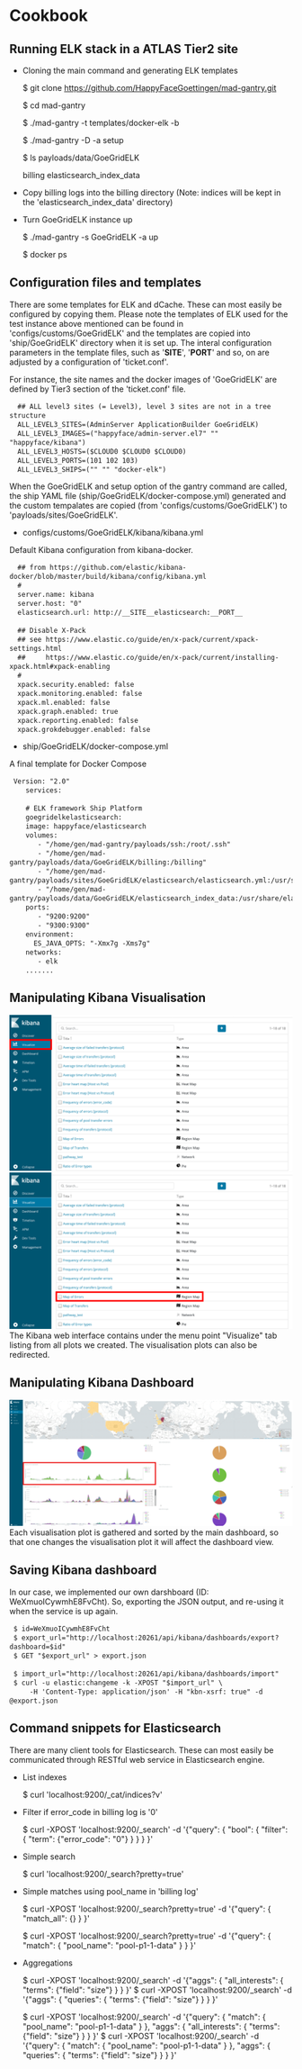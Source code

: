 # Cookbook

## Running ELK stack in a ATLAS Tier2 site

* Cloning the main command and generating ELK templates

    $  git clone https://github.com/HappyFaceGoettingen/mad-gantry.git

    $  cd mad-gantry

    $  ./mad-gantry -t templates/docker-elk -b

    $  ./mad-gantry -D -a setup

    $ ls payloads/data/GoeGridELK

    billing  elasticsearch_index_data

* Copy billing logs into the billing directory (Note: indices will be kept in the 'elasticsearch_index_data' directory)

* Turn GoeGridELK instance up

    $  ./mad-gantry -s GoeGridELK -a up

    $ docker ps


## Configuration files and templates
There are some templates for ELK and dCache. These can most easily be configured by copying them. Please note the templates of ELK used for the test instance above mentioned can be found in 'configs/customs/GoeGridELK' and the templates are copied into 'ship/GoeGridELK' directory when it is set up. The interal configuration parameters in the template files, such as '__SITE__', '__PORT__' and so, on are adjusted by a configuration of 'ticket.conf'. 

For instance, the site names and the docker images of 'GoeGridELK' are defined by Tier3 section of the 'ticket.conf' file.

      ## ALL level3 sites (= Level3), level 3 sites are not in a tree structure
      ALL_LEVEL3_SITES=(AdminServer ApplicationBuilder GoeGridELK)
      ALL_LEVEL3_IMAGES=("happyface/admin-server.el7" "" "happyface/kibana")
      ALL_LEVEL3_HOSTS=($CLOUD0 $CLOUD0 $CLOUD0)
      ALL_LEVEL3_PORTS=(101 102 103)
      ALL_LEVEL3_SHIPS=("" "" "docker-elk")


When the GoeGridELK and setup option of the gantry command are called, the ship YAML file (ship/GoeGridELK/docker-compose.yml) generated and the custom tempalates are copied (from 'configs/customs/GoeGridELK') to 'payloads/sites/GoeGridELK'.

   * configs/customs/GoeGridELK/kibana/kibana.yml

Default Kibana configuration from kibana-docker.

      ## from https://github.com/elastic/kibana-docker/blob/master/build/kibana/config/kibana.yml
      #
      server.name: kibana
      server.host: "0"
      elasticsearch.url: http://__SITE__elasticsearch:__PORT__
      
      ## Disable X-Pack
      ## see https://www.elastic.co/guide/en/x-pack/current/xpack-settings.html
      ##     https://www.elastic.co/guide/en/x-pack/current/installing-xpack.html#xpack-enabling
      #
      xpack.security.enabled: false
      xpack.monitoring.enabled: false
      xpack.ml.enabled: false
      xpack.graph.enabled: true
      xpack.reporting.enabled: false
      xpack.grokdebugger.enabled: false


   * ship/GoeGridELK/docker-compose.yml

A final template for Docker Compose

     Version: "2.0"
        services:
        
        # ELK framework Ship Platform
        goegridelkelasticsearch:
        image: happyface/elasticsearch
        volumes:
           - "/home/gen/mad-gantry/payloads/ssh:/root/.ssh"
           - "/home/gen/mad-gantry/payloads/data/GoeGridELK/billing:/billing"
           - "/home/gen/mad-gantry/payloads/sites/GoeGridELK/elasticsearch/elasticsearch.yml:/usr/share/elasticsearch/config/elasticsearch.yml"
           - "/home/gen/mad-gantry/payloads/data/GoeGridELK/elasticsearch_index_data:/usr/share/elasticsearch/data"
        ports:
           - "9200:9200"
           - "9300:9300"
        environment:
          ES_JAVA_OPTS: "-Xmx7g -Xms7g"
        networks:
           - elk
        .......



## Manipulating Kibana Visualisation
![Kibana Visualisation Tab](images/kibana_vis1.png)
![Selecting a Kibana Visualisation Panel](images/kibana_vis2.png)
The Kibana web interface contains under the menu point "Visualize" tab listing from all plots we created. The visualisation plots can also be redirected.

## Manipulating Kibana Dashboard
![Manipulating Kibana Main Dashboard](images/kibana_main1.png)
Each visualisation plot is gathered and sorted by the main dashboard, so that one changes the visualisation plot it will affect the dashboard view.


## Saving Kibana dashboard
In our case, we implemented our own darshboard (ID: WeXmuoICywmhE8FvCht). So, exporting the JSON output, and re-using it when the service is up again.

     $ id=WeXmuoICywmhE8FvCht
     $ export_url="http://localhost:20261/api/kibana/dashboards/export?dashboard=$id"
     $ GET "$export_url" > export.json

     $ import_url="http://localhost:20261/api/kibana/dashboards/import"
     $ curl -u elastic:changeme -k -XPOST "$import_url" \
         -H 'Content-Type: application/json' -H "kbn-xsrf: true" -d @export.json


## Command snippets for Elasticsearch
There are many client tools for Elasticsearch. These can most easily be communicated through RESTful web service in Elasticsearch engine.

* List indexes

     $ curl 'localhost:9200/_cat/indices?v'

* Filter if error_code in billing log is '0'

     $ curl -XPOST 'localhost:9200/_search' -d '{"query": { "bool": { "filter": { "term": {"error_code": "0"} } } } }'

* Simple search

     $ curl 'localhost:9200/_search?pretty=true'

* Simple matches using pool_name in 'billing log'

     $ curl -XPOST 'localhost:9200/_search?pretty=true' -d '{"query": { "match_all": {} } }'

     $ curl -XPOST 'localhost:9200/_search?pretty=true' -d '{"query": { "match": { "pool_name": "pool-p1-1-data" } } }'

* Aggregations

     $ curl -XPOST 'localhost:9200/_search' -d '{"aggs": { "all_interests": { "terms": {"field": "size"} } } }'
     $ curl -XPOST 'localhost:9200/_search' -d '{"aggs": { "queries": { "terms": {"field": "size"} } } }'
     
     $ curl -XPOST 'localhost:9200/_search' -d '{"query": { "match": { "pool_name": "pool-p1-1-data" } }, "aggs": { "all_interests": { "terms": {"field": "size"} } } }'
     $ curl -XPOST 'localhost:9200/_search' -d '{"query": { "match": { "pool_name": "pool-p1-1-data" } }, "aggs": { "queries": { "terms": {"field": "size"} } } }'

